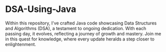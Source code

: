 # DSA-Using-Java
Within this repository, I've crafted Java code showcasing Data Structures and Algorithms (DSA), a testament to ongoing dedication. With each passing day, it evolves, reflecting a journey of growth and mastery. Join me in this quest for knowledge, where every update heralds a step closer to enlightenment.
